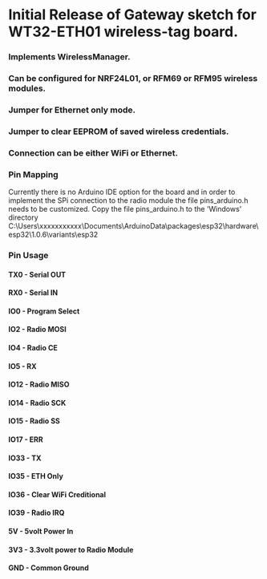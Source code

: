 # Initial Release of Gateway sketch for WT32-ETH01 wireless-tag board.

### Implements WirelessManager.
### Can be configured for NRF24L01, or RFM69 or RFM95 wireless modules.
### Jumper for Ethernet only mode.
### Jumper to clear EEPROM of saved wireless credentials.
### Connection can be either WiFi or Ethernet.
### Pin Mapping
Currently there is no Arduino IDE option for the board and in order to implement the SPi connection to the radio module the file pins_arduino.h needs to be customized.
Copy the file pins_arduino.h to the 'Windows' directory C:\Users\xxxxxxxxxxx\Documents\ArduinoData\packages\esp32\hardware\esp32\1.0.6\variants\esp32
### Pin Usage
#### TX0  - Serial OUT
#### RX0  - Serial IN
#### IO0  - Program Select
#### IO2  - Radio MOSI
#### IO4  - Radio CE
#### IO5  - RX
#### IO12 - Radio MISO
#### IO14 - Radio SCK
#### IO15 - Radio SS
#### IO17 - ERR
#### IO33 - TX
#### IO35 - ETH Only
#### IO36 - Clear WiFi Creditional
#### IO39 - Radio IRQ
#### 5V   - 5volt Power In
#### 3V3  - 3.3volt power to Radio Module
#### GND  - Common Ground
